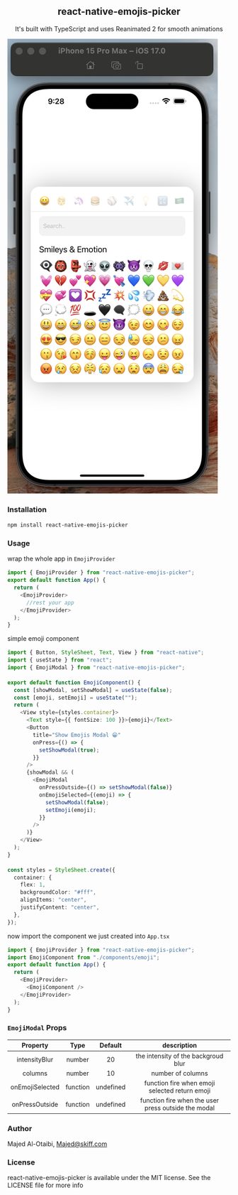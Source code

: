 <h2 align="center">
react-native-emojis-picker
</h2>
<p align="center" color="red">
It's built with TypeScript and uses Reanimated 2 for smooth animations
</p>

![plot](./assets/img.png)

### Installation

```bash
npm install react-native-emojis-picker
```

### Usage

wrap the whole app in `EmojiProvider`

```ts
import { EmojiProvider } from "react-native-emojis-picker";
export default function App() {
  return (
    <EmojiProvider>
      //rest your app 
    </EmojiProvider>
  );
}
```

simple emoji component

```ts
import { Button, StyleSheet, Text, View } from "react-native";
import { useState } from "react";
import { EmojiModal } from "react-native-emojis-picker";

export default function EmojiComponent() {
  const [showModal, setShowModal] = useState(false);
  const [emoji, setEmoji] = useState("");
  return (
    <View style={styles.container}>
      <Text style={{ fontSize: 100 }}>{emoji}</Text>
      <Button
        title="Show Emojis Modal 😁"
        onPress={() => {
          setShowModal(true);
        }}
      />
      {showModal && (
        <EmojiModal
          onPressOutside={() => setShowModal(false)}
          onEmojiSelected={(emoji) => {
            setShowModal(false);
            setEmoji(emoji);
          }}
        />
      )}
    </View>
  );
}

const styles = StyleSheet.create({
  container: {
    flex: 1,
    backgroundColor: "#fff",
    alignItems: "center",
    justifyContent: "center",
  },
});
```

now import the component we just created into `App.tsx`

```ts
import { EmojiProvider } from "react-native-emojis-picker";
import EmojiComponent from "./components/emoji";
export default function App() {
  return (
    <EmojiProvider>
      <EmojiComponent />
    </EmojiProvider>
  );
}
```

### `EmojiModal` Props

|    Property     |   Type   |  Default  |                     description                     |
| :-------------: | :------: | :-------: | :-------------------------------------------------: |
|  intensityBlur  |  number  |    20     |         the intensity of the backgroud blur         |
|     columns     |  number  |    10     |                  number of columns                  |
| onEmojiSelected | function | undefined |   function fire when emoji selected return emoji    |
| onPressOutside  | function | undefined | function fire when the user press outside the modal |

### Author

Majed Al-Otaibi, Majed@skiff.com

### License

react-native-emojis-picker is available under the MIT license. See the LICENSE file for more info
